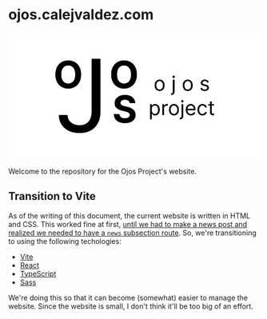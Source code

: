 # ojos.calejvaldez.com

![The Ojos Project header](res/header.png)

Welcome to the repository for the Ojos Project's website.

## Transition to Vite

As of the writing of this document, the current website is written in HTML and
CSS. This worked fine at first, [until we had to make a news post and realized
we needed to have a `news` subsection route](https://ojos.calejvaldez.com/news/1706645600/). So, we're transitioning to using the following techologies:

- [Vite](https://vitejs.dev/)
- [React](https://react.dev/)
- [TypeScript](https://typescriptlang.org/)
- [Sass](https://sass-lang.com/)

We're doing this so that it can become (somewhat) easier to manage the website.
Since the website is small, I don't think it'll be too big of an effort.
